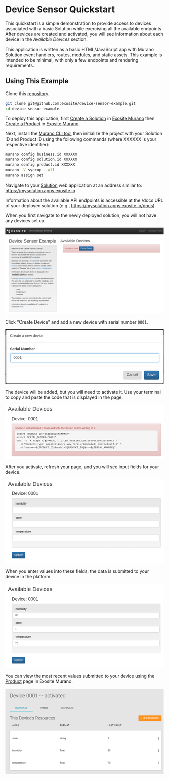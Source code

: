 # Device Sensor Quickstart

This quickstart is a simple demonstration to provide access to devices associated with a basic Solution while exercising all the available endpoints. After devices are created and activated, you will see information about each device in the *Available Devices* section.

This application is written as a basic HTML/JavaScript app with Murano Solution event handlers, routes, modules, and static assets. This example is intended to be minimal, with only a few endpoints and rendering requirements.

## Using This Example

Clone this [repository](https://github.com/exosite/device-sensor-quickstart/).

```sh
git clone git@github.com:exosite/device-sensor-example.git
cd device-sensor-example
```

To deploy this application, first [Create a Solution](http://docs.exosite.com/reference/ui/create-solution/) in [Exosite Murano](https://www.exosite.io/business/solutions) then [Create a Product](http://docs.exosite.com/reference/ui/create-product/) in [Exosite Murano](https://www.exosite.io/business/products).

Next, install the [Murano CLI tool](http://docs.exosite.com/development/tools/murano-cli/) then initialize the project with your Solution ID and Product ID using the following commands (where XXXXXX is your respective identifier):

```sh 
murano config business.id XXXXXX
murano config solution.id XXXXXX
murano config product.id XXXXXX
murano -V syncup --all
murano assign set
```

Navigate to your [Solution](https://www.exosite.io/business/solutions) web application at an address similar to:
https://mysolution.apps.exosite.io

Information about the available API endpoints is accessible at the /docs URL of your deployed solution (e.g., https://mysolution.apps.exosite.io/docs).

When you first navigate to the newly deployed solution, you will not have any devices set up.

![Device Sensor Initial](device-sensor-initial.png)

Click "Create Device" and add a new device with serial number `0001`.

![Device Sensor Create New Device](device-sensor-create-new-device.png)

The device will be added, but you will need to activate it. Use your terminal to copy and paste the code that is displayed in the page.

![Device Sensor Activate Device](device-sensor-activate-device.png)

After you activate, refresh your page, and you will see input fields for your device.

![Device Sensor Activated](device-sensor-activated.png)

When you enter values into these fields, the data is submitted to your device in the platform.

![Device Sensor Input](device-sensor-input.png)

You can view the most recent values submitted to your device using the [Product](https://www.exosite.io/business/products/) page in Exosite Murano.

![Device Sensor Values](device-sensor-values.png)

